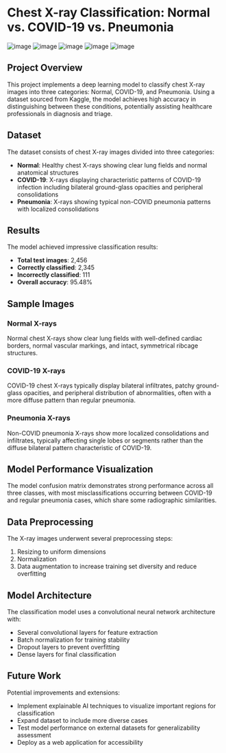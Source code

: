 




# Chest X-ray Classification: Normal vs. COVID-19 vs. Pneumonia

![image](https://github.com/user-attachments/assets/df064514-f902-4ae6-944d-81a434bbdcf5)
![image](https://github.com/user-attachments/assets/7e08493f-aaf7-4425-958b-54eaa8f285e6)
![image](https://github.com/user-attachments/assets/5c9f9b80-778e-46bf-bb47-9f396291f5cb)
![image](https://github.com/user-attachments/assets/99635937-4950-4e4d-abe8-64fe80e6de27)
![image](https://github.com/user-attachments/assets/75ed63b5-a2e8-4862-ae20-1eb6a79d688a)
## Project Overview

This project implements a deep learning model to classify chest X-ray images into three categories: Normal, COVID-19, and Pneumonia. Using a dataset sourced from Kaggle, the model achieves high accuracy in distinguishing between these conditions, potentially assisting healthcare professionals in diagnosis and triage.

## Dataset

The dataset consists of chest X-ray images divided into three categories:
- **Normal**: Healthy chest X-rays showing clear lung fields and normal anatomical structures
- **COVID-19**: X-rays displaying characteristic patterns of COVID-19 infection including bilateral ground-glass opacities and peripheral consolidations
- **Pneumonia**: X-rays showing typical non-COVID pneumonia patterns with localized consolidations

## Results

The model achieved impressive classification results:
- **Total test images**: 2,456
- **Correctly classified**: 2,345
- **Incorrectly classified**: 111
- **Overall accuracy**: 95.48%

## Sample Images

### Normal X-rays
Normal chest X-rays show clear lung fields with well-defined cardiac borders, normal vascular markings, and intact, symmetrical ribcage structures.

### COVID-19 X-rays
COVID-19 chest X-rays typically display bilateral infiltrates, patchy ground-glass opacities, and peripheral distribution of abnormalities, often with a more diffuse pattern than regular pneumonia.

### Pneumonia X-rays
Non-COVID pneumonia X-rays show more localized consolidations and infiltrates, typically affecting single lobes or segments rather than the diffuse bilateral pattern characteristic of COVID-19.

## Model Performance Visualization

The model confusion matrix demonstrates strong performance across all three classes, with most misclassifications occurring between COVID-19 and regular pneumonia cases, which share some radiographic similarities.

## Data Preprocessing

The X-ray images underwent several preprocessing steps:
1. Resizing to uniform dimensions
2. Normalization
3. Data augmentation to increase training set diversity and reduce overfitting

## Model Architecture

The classification model uses a convolutional neural network architecture with:
- Several convolutional layers for feature extraction
- Batch normalization for training stability
- Dropout layers to prevent overfitting
- Dense layers for final classification

## Future Work

Potential improvements and extensions:
- Implement explainable AI techniques to visualize important regions for classification
- Expand dataset to include more diverse cases
- Test model performance on external datasets for generalizability assessment
- Deploy as a web application for accessibility
